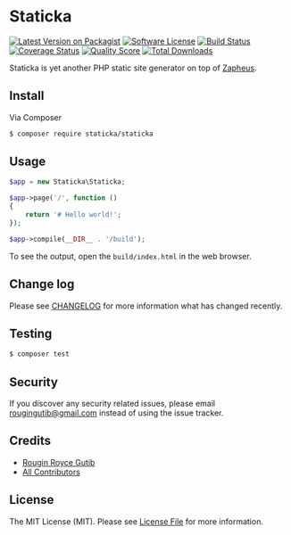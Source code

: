 # Staticka

[![Latest Version on Packagist][ico-version]][link-packagist]
[![Software License][ico-license]](LICENSE.md)
[![Build Status][ico-travis]][link-travis]
[![Coverage Status][ico-scrutinizer]][link-scrutinizer]
[![Quality Score][ico-code-quality]][link-code-quality]
[![Total Downloads][ico-downloads]][link-downloads]

Staticka is yet another PHP static site generator on top of [Zapheus](https://github.com/zapheus/zapheus).

## Install

Via Composer

``` bash
$ composer require staticka/staticka
```

## Usage

``` php
$app = new Staticka\Staticka;

$app->page('/', function ()
{
    return '# Hello world!';
});

$app->compile(__DIR__ . '/build');
```

To see the output, open the `build/index.html` in the web browser.

## Change log

Please see [CHANGELOG](CHANGELOG.md) for more information what has changed recently.

## Testing

``` bash
$ composer test
```

## Security

If you discover any security related issues, please email rougingutib@gmail.com instead of using the issue tracker.

## Credits

- [Rougin Royce Gutib][link-author]
- [All Contributors][link-contributors]

## License

The MIT License (MIT). Please see [License File](LICENSE.md) for more information.

[ico-version]: https://img.shields.io/packagist/v/staticka/staticka.svg?style=flat-square
[ico-license]: https://img.shields.io/badge/license-MIT-brightgreen.svg?style=flat-square
[ico-travis]: https://img.shields.io/travis/staticka/staticka/master.svg?style=flat-square
[ico-scrutinizer]: https://img.shields.io/scrutinizer/coverage/g/staticka/staticka.svg?style=flat-square
[ico-code-quality]: https://img.shields.io/scrutinizer/g/staticka/staticka.svg?style=flat-square
[ico-downloads]: https://img.shields.io/packagist/dt/staticka/staticka.svg?style=flat-square

[link-packagist]: https://packagist.org/packages/staticka/staticka
[link-travis]: https://travis-ci.org/staticka/staticka
[link-scrutinizer]: https://scrutinizer-ci.com/g/staticka/staticka/code-structure
[link-code-quality]: https://scrutinizer-ci.com/g/staticka/staticka
[link-downloads]: https://packagist.org/packages/staticka/staticka
[link-author]: https://github.com/rougin
[link-contributors]: ../../contributors